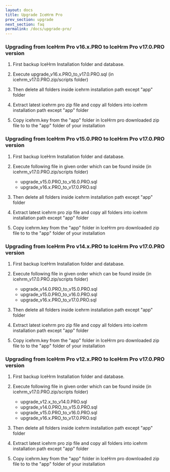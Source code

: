 ```yaml
---
layout: docs
title: Upgrade IceHrm Pro
prev_section: upgrade
next_section: faq
permalink: /docs/upgrade-pro/
---
```


### Upgrading from IceHrm Pro v16.x.PRO to IceHrm Pro v17.0.PRO version

1. First backup IceHrm Installation folder and database.

2. Execute upgrade_v16.x.PRO_to_v17.0.PRO.sql (in icehrm_v17.0.PRO.zip/scripts folder)

3. Then delete all folders inside icehrm installation path except "app" folder

4. Extract latest icehrm pro zip file and copy all folders into icehrm installation path except "app" folder

5. Copy icehrm.key from the "app" folder in IceHrm pro downloaded zip file to to the "app" folder of your installation



### Upgrading from IceHrm Pro v15.0.PRO to IceHrm Pro v17.0.PRO version

1. First backup IceHrm Installation folder and database.

2. Execute following file in given order which can be found inside (in icehrm_v17.0.PRO.zip/scripts folder)

    - upgrade_v15.0.PRO_to_v16.0.PRO.sql
    - upgrade_v16.x.PRO_to_v17.0.PRO.sql

3. Then delete all folders inside icehrm installation path except "app" folder

4. Extract latest icehrm pro zip file and copy all folders into icehrm installation path except "app" folder

5. Copy icehrm.key from the "app" folder in IceHrm pro downloaded zip file to to the "app" folder of your installation


### Upgrading from IceHrm Pro v14.x.PRO to IceHrm Pro v17.0.PRO version

1. First backup IceHrm Installation folder and database.

2. Execute following file in given order which can be found inside (in icehrm_v17.0.PRO.zip/scripts folder)

    - upgrade_v14.0.PRO_to_v15.0.PRO.sql
    - upgrade_v15.0.PRO_to_v16.0.PRO.sql
    - upgrade_v16.x.PRO_to_v17.0.PRO.sql

3. Then delete all folders inside icehrm installation path except "app" folder

4. Extract latest icehrm pro zip file and copy all folders into icehrm installation path except "app" folder

5. Copy icehrm.key from the "app" folder in IceHrm pro downloaded zip file to to the "app" folder of your installation



### Upgrading from IceHrm Pro v12.x.PRO to IceHrm Pro v17.0.PRO version

1. First backup IceHrm Installation folder and database.

2. Execute following file in given order which can be found inside (in icehrm_v17.0.PRO.zip/scripts folder)

    - upgrade_v12.x_to_v14.0.PRO.sql
    - upgrade_v14.0.PRO_to_v15.0.PRO.sql
    - upgrade_v15.0.PRO_to_v16.0.PRO.sql
    - upgrade_v16.x.PRO_to_v17.0.PRO.sql

3. Then delete all folders inside icehrm installation path except "app" folder

4. Extract latest icehrm pro zip file and copy all folders into icehrm installation path except "app" folder

5. Copy icehrm.key from the "app" folder in IceHrm pro downloaded zip file to to the "app" folder of your installation

